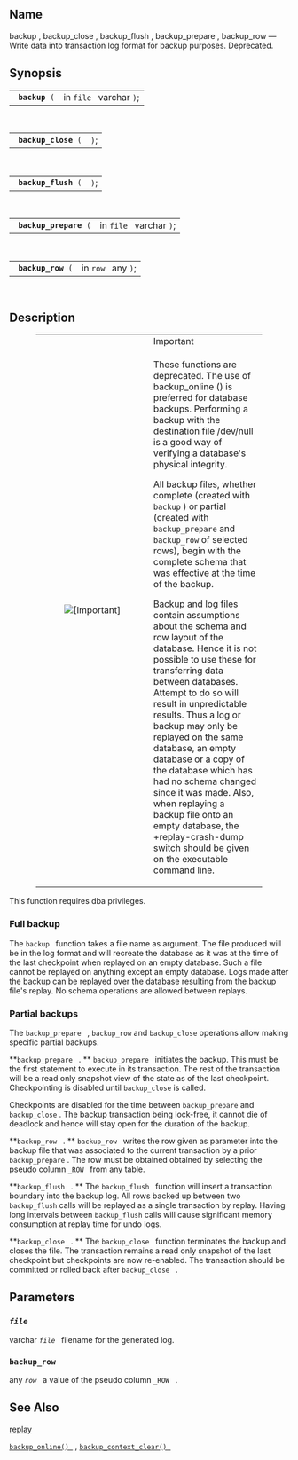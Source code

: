 <div id="fn_backup" class="refentry">

<div class="titlepage">

</div>

<div class="refnamediv">

## Name

backup , backup_close , backup_flush , backup_prepare , backup_row —
Write data into transaction log format for backup purposes. Deprecated.

</div>

<div class="refsynopsisdiv">

## Synopsis

<div id="fsyn_backup" class="funcsynopsis">

|                     |                         |
|---------------------|-------------------------|
| ` `**`backup`**` (` | in `file ` varchar `)`; |

<div class="funcprototype-spacer">

 

</div>

</div>

<div id="fsyn_backup_close" class="funcsynopsis">

|                           |      |
|---------------------------|------|
| ` `**`backup_close`**` (` | `)`; |

<div class="funcprototype-spacer">

 

</div>

</div>

<div id="fsyn_backup_flush" class="funcsynopsis">

|                           |      |
|---------------------------|------|
| ` `**`backup_flush`**` (` | `)`; |

<div class="funcprototype-spacer">

 

</div>

</div>

<div id="fsyn_backup_prepare" class="funcsynopsis">

|                             |                         |
|-----------------------------|-------------------------|
| ` `**`backup_prepare`**` (` | in `file ` varchar `)`; |

<div class="funcprototype-spacer">

 

</div>

</div>

<div id="fsyn_backup_row" class="funcsynopsis">

|                         |                    |
|-------------------------|--------------------|
| ` `**`backup_row`**` (` | in `row ` any `)`; |

<div class="funcprototype-spacer">

 

</div>

</div>

</div>

<div id="desc_backup" class="refsect1">

## Description

<div class="important" style="margin-left: 0.5in; margin-right: 0.5in;">

<table data-border="0" data-summary="Important">
<colgroup>
<col style="width: 50%" />
<col style="width: 50%" />
</colgroup>
<tbody>
<tr class="odd">
<td rowspan="2" style="text-align: center;" data-valign="top"
width="25"><img src="images/important.png" alt="[Important]" /></td>
<td style="text-align: left;">Important</td>
</tr>
<tr class="even">
<td style="text-align: left;" data-valign="top"><p>These functions are
deprecated. The use of backup_online () is preferred for database
backups. Performing a backup with the destination file /dev/null is a
good way of verifying a database's physical integrity.</p>
<p>All backup files, whether complete (created with <code
class="function">backup</code> ) or partial (created with <code
class="function">backup_prepare</code> and <code
class="function">backup_row</code> of selected rows), begin with the
complete schema that was effective at the time of the backup.</p>
<p>Backup and log files contain assumptions about the schema and row
layout of the database. Hence it is not possible to use these for
transferring data between databases. Attempt to do so will result in
unpredictable results. Thus a log or backup may only be replayed on the
same database, an empty database or a copy of the database which has had
no schema changed since it was made. Also, when replaying a backup file
onto an empty database, the +replay-crash-dump switch should be given on
the executable command line.</p></td>
</tr>
</tbody>
</table>

</div>

This function requires dba privileges.

<div id="id80724" class="refsect2">

### Full backup

The `backup ` function takes a file name as argument. The file produced
will be in the log format and will recreate the database as it was at
the time of the last checkpoint when replayed on an empty database. Such
a file cannot be replayed on anything except an empty database. Logs
made after the backup can be replayed over the database resulting from
the backup file's replay. No schema operations are allowed between
replays.

</div>

<div id="id80728" class="refsect2">

### Partial backups

The `backup_prepare ` , `backup_row` and `backup_close` operations allow
making specific partial backups.

**`backup_prepare ` . ** `backup_prepare ` initiates the backup. This
must be the first statement to execute in its transaction. The rest of
the transaction will be a read only snapshot view of the state as of the
last checkpoint. Checkpointing is disabled until `backup_close` is
called.

Checkpoints are disabled for the time between `backup_prepare` and
`backup_close` . The backup transaction being lock-free, it cannot die
of deadlock and hence will stay open for the duration of the backup.

**`backup_row ` . ** `backup_row ` writes the row given as parameter
into the backup file that was associated to the current transaction by a
prior `backup_prepare` . The row must be obtained obtained by selecting
the pseudo column `_ROW ` from any table.

**`backup_flush ` . ** The `backup_flush ` function will insert a
transaction boundary into the backup log. All rows backed up between two
`backup_flush` calls will be replayed as a single transaction by replay.
Having long intervals between `backup_flush` calls will cause
significant memory consumption at replay time for undo logs.

**`backup_close ` . ** The `backup_close ` function terminates the
backup and closes the file. The transaction remains a read only snapshot
of the last checkpoint but checkpoints are now re-enabled. The
transaction should be committed or rolled back after `backup_close ` .

</div>

</div>

<div id="params_backup" class="refsect1">

## Parameters

<div id="id80765" class="refsect2">

### *`file `*

<span class="type">varchar </span>*`file `* filename for the generated
log.

</div>

<div id="id80771" class="refsect2">

### `backup_row `

<span class="type">any </span>*`row `* a value of the pseudo column
`_ROW ` .

</div>

</div>

<div id="seealso_backup" class="refsect1">

## See Also

<a href="fn_replay.html" class="link" title="replay">replay</a>

<a href="fn_backup_online.html" class="link" title="backup_online"><code
class="function">backup_online() </code></a> ,
<a href="fn_backup_context_clear.html" class="link"
title="backup_context_clear"><code
class="function">backup_context_clear() </code></a>

</div>

</div>
